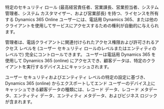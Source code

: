 特定のセキュリティ ロール (最高経営責任者、営業課長、営業担当者、システム管理者、システム カスタマイザー、および営業部長) を持つ、ライセンスを所有する Dynamics 365 Online ユーザーには、電話用 Dynamics 365、または他のクライアントを使用してサービスにアクセスするための権利が自動的に与えられます。  
  
 管理者は、電話クライアントに関連付けられたアクセス権限および許可されるアクセス レベルを (ユーザー セキュリティ ロールのレベルまたはエンティティのレベルで) 完全にコントロールできます。 ユーザーは電話用 Dynamics 365 を使用して Dynamics 365 (online) にアクセスでき、顧客データは、特定のクライアントを実行するデバイス上にキャッシュされます。  
  
 ユーザー セキュリティおよびエンティティ レベルの特定の設定に基づき、Dynamics 365 (online) からエクスポートしてエンド ユーザーのデバイス上にキャッシュできる顧客データの種類には、レコード データ、レコード メタデータ、エンティティ データ、エンティティ メタデータ、およびビジネス ロジックが含まれます。